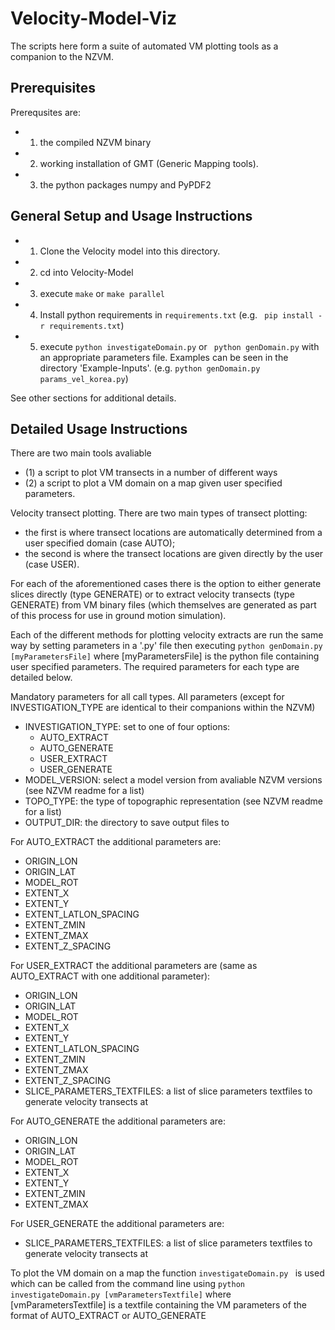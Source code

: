 # Velocity-Model-Viz

The scripts here form a suite of automated VM plotting tools as a companion to the NZVM.

## Prerequisites 

Prerequsites are: 
- 1) the compiled NZVM binary 
- 2) working installation of GMT (Generic Mapping tools). 
- 3) the python packages numpy and PyPDF2

## General Setup and Usage Instructions

- 1) Clone the Velocity model into this directory.

- 2) cd into Velocity-Model

- 3) execute ```make``` or ```make parallel```

- 4) Install python requirements in ```requirements.txt```  (e.g. ``` pip install -r requirements.txt```)

- 5) execute ```python investigateDomain.py``` or ``` python genDomain.py``` with an appropriate parameters file. Examples can be seen in the directory 'Example-Inputs'. (e.g. ``` python genDomain.py params_vel_korea.py ```)

See other sections for additional details. 

## Detailed Usage Instructions

There are two main tools avaliable 
- (1) a script to plot VM transects in a number of different ways
- (2) a script to plot a VM domain on a map given user specified parameters. 

Velocity transect plotting. There are two main types of transect plotting: 
- the first is where transect locations are automatically determined from a user specified domain (case AUTO); 
- the second is where the transect locations are given directly by the user (case USER). 

For each of the aforementioned cases there is the option to either generate slices directly (type GENERATE) or to extract velocity transects  (type GENERATE) from VM binary files (which themselves are generated as part of this process for use in ground motion simulation). 

Each of the different methods for plotting velocity extracts are run the same way by setting parameters in a '.py' file then executing ```python genDomain.py [myParametersFile]``` where  [myParametersFile] is the python file containing user specified parameters. The required parameters for each type are detailed below. 

Mandatory parameters for all call types. All parameters (except for INVESTIGATION_TYPE are identical to their companions within the NZVM)

- INVESTIGATION_TYPE: set to one of four options: 
  - AUTO_EXTRACT
  - AUTO_GENERATE
  - USER_EXTRACT
  - USER_GENERATE
- MODEL_VERSION: select a model version from avaliable NZVM versions (see NZVM readme for a list)
- TOPO_TYPE: the type of topographic representation  (see NZVM readme for a list)
- OUTPUT_DIR: the directory to save output files to

For AUTO_EXTRACT the additional parameters are:
- ORIGIN_LON
- ORIGIN_LAT
- MODEL_ROT
- EXTENT_X
- EXTENT_Y
- EXTENT_LATLON_SPACING
- EXTENT_ZMIN
- EXTENT_ZMAX
- EXTENT_Z_SPACING

For USER_EXTRACT the additional parameters are (same as AUTO_EXTRACT with one additional parameter): 
- ORIGIN_LON
- ORIGIN_LAT
- MODEL_ROT
- EXTENT_X
- EXTENT_Y
- EXTENT_LATLON_SPACING
- EXTENT_ZMIN
- EXTENT_ZMAX
- EXTENT_Z_SPACING
- SLICE_PARAMETERS_TEXTFILES: a list of slice parameters textfiles to generate velocity transects at


For AUTO_GENERATE the additional parameters are:
- ORIGIN_LON
- ORIGIN_LAT
- MODEL_ROT
- EXTENT_X
- EXTENT_Y
- EXTENT_ZMIN
- EXTENT_ZMAX

For USER_GENERATE the additional parameters are:
- SLICE_PARAMETERS_TEXTFILES: a list of slice parameters textfiles to generate velocity transects at


To plot the VM domain on a map the function ```investigateDomain.py ``` is used which can be called from the command line using ```python investigateDomain.py [vmParametersTextfile]``` where [vmParametersTextfile] is a textfile containing the VM parameters of the format of  AUTO_EXTRACT or AUTO_GENERATE

